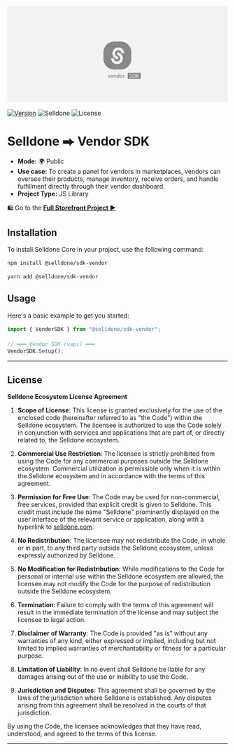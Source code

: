 ![Selldone Official Vendor Panel SDK](_docs/images/banner-vendor-sdk.jpg)

<a href="https://www.npmjs.com/package/@selldone/sdk-vendor"><img src="https://img.shields.io/npm/v/@selldone/sdk-vendor.svg?sanitize=true" alt="Version"></a>
![Selldone](https://img.shields.io/badge/type-Selldone-f39f37?style=flat&label=Vendor&labelColor=%23567&color=%23000)
![License](https://img.shields.io/github/license/selldone/vendor-sdk.svg)

# Selldone ⮕ Vendor SDK

* **Mode:** 🌍 Public
* **Use case:** To create a panel for vendors in marketplaces, vendors can oversee their products, manage inventory,
  receive orders, and handle fulfillment directly through their vendor dashboard.
* **Project Type:** JS Library

🛍️ Go to the [**Full Storefront Project ▶**](https://github.com/selldone/storefront)


## Installation

To install Selldone Core in your project, use the following command:


```bash
npm install @selldone/sdk-vendor
```
```bash
yarn add @selldone/sdk-vendor
```

## Usage

Here's a basic example to get you started:

```javascript
import { VendorSDK } from "@selldone/sdk-vendor";

// ━━━ Vendor SDK (vapi) ━━━
VendorSDK.Setup();
```



---

## License
**Selldone Ecosystem License Agreement**

1. **Scope of License**: This license is granted exclusively for the use of the enclosed code (hereinafter referred to as "the Code") within the Selldone ecosystem. The licensee is authorized to use the Code solely in conjunction with services and applications that are part of, or directly related to, the Selldone ecosystem.

2. **Commercial Use Restriction**: The licensee is strictly prohibited from using the Code for any commercial purposes outside the Selldone ecosystem. Commercial utilization is permissible only when it is within the Selldone ecosystem and in accordance with the terms of this agreement.

3. **Permission for Free Use**: The Code may be used for non-commercial, free services, provided that explicit credit is given to Selldone. This credit must include the name "Selldone" prominently displayed on the user interface of the relevant service or application, along with a hyperlink to [selldone.com](https://selldone.com).

4. **No Redistribution**: The licensee may not redistribute the Code, in whole or in part, to any third party outside the Selldone ecosystem, unless expressly authorized by Selldone.

5. **No Modification for Redistribution**: While modifications to the Code for personal or internal use within the Selldone ecosystem are allowed, the licensee may not modify the Code for the purpose of redistribution outside the Selldone ecosystem.

6. **Termination**: Failure to comply with the terms of this agreement will result in the immediate termination of the license and may subject the licensee to legal action.

7. **Disclaimer of Warranty**: The Code is provided "as is" without any warranties of any kind, either expressed or implied, including but not limited to implied warranties of merchantability or fitness for a particular purpose.

8. **Limitation of Liability**: In no event shall Selldone be liable for any damages arising out of the use or inability to use the Code.

9. **Jurisdiction and Disputes**: This agreement shall be governed by the laws of the jurisdiction where Selldone is established. Any disputes arising from this agreement shall be resolved in the courts of that jurisdiction.

By using the Code, the licensee acknowledges that they have read, understood, and agreed to the terms of this license.

---
